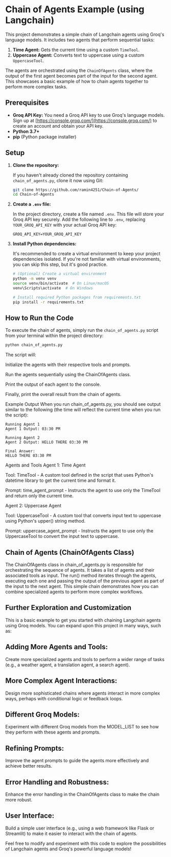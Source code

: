 # Chain of Agents Example (using Langchain)

This project demonstrates a simple chain of Langchain agents using Groq's language models. It includes two agents that perform sequential tasks:

1.  **Time Agent:** Gets the current time using a custom `TimeTool`.
2.  **Uppercase Agent:** Converts text to uppercase using a custom `UppercaseTool`.

The agents are orchestrated using the `ChainOfAgents` class, where the output of the first agent becomes part of the input for the second agent. This showcases a basic example of how to chain agents together to perform more complex tasks.

## Prerequisites

*   **Groq API Key:** You need a Groq API key to use Groq's language models. Sign up at [https://console.groq.com/](https://console.groq.com/) to create an account and obtain your API key.
*   **Python 3.7+**
*   **pip** (Python package installer)

## Setup

1.  **Clone the repository:**

    If you haven't already cloned the repository containing `chain_of_agents.py`, clone it now using Git:

    ```bash
    git clone https://github.com/ramin4251/Chain-of-Agents/
    cd Chain-of-Agents
    ```

2.  **Create a `.env` file:**

    In the project directory, create a file named `.env`. This file will store your Groq API key securely. Add the following line to `.env`, replacing `YOUR_GROQ_API_KEY` with your actual Groq API key:

    ```
    GROQ_API_KEY=YOUR_GROQ_API_KEY
    ```


3.  **Install Python dependencies:**

    It's recommended to create a virtual environment to keep your project dependencies isolated. If you're not familiar with virtual environments, you can skip this step, but it's good practice.

    ```bash
    # (Optional) Create a virtual environment
    python -m venv venv
    source venv/bin/activate  # On Linux/macOS
    venv\Scripts\activate  # On Windows

    # Install required Python packages from requirements.txt
    pip install -r requirements.txt
    ```

## How to Run the Code

To execute the chain of agents, simply run the `chain_of_agents.py` script from your terminal within the project directory:

```bash
python chain_of_agents.py
```

The script will:

Initialize the agents with their respective tools and prompts.

Run the agents sequentially using the ChainOfAgents class.

Print the output of each agent to the console.

Finally, print the overall result from the chain of agents.

Example Output
When you run chain_of_agents.py, you should see output similar to the following (the time will reflect the current time when you run the script):

```
Running Agent 1
Agent 1 Output: 03:30 PM

Running Agent 2
Agent 2 Output: HELLO THERE 03:30 PM

Final Answer:
HELLO THERE 03:30 PM
```

Agents and Tools
Agent 1: Time Agent

Tool: TimeTool - A custom tool defined in the script that uses Python's datetime library to get the current time and format it.

Prompt: time_agent_prompt - Instructs the agent to use only the TimeTool and return only the current time.

Agent 2: Uppercase Agent

Tool: UppercaseTool - A custom tool that converts input text to uppercase using Python's upper() string method.

Prompt: uppercase_agent_prompt - Instructs the agent to use only the UppercaseTool to convert the input text to uppercase.

## Chain of Agents (ChainOfAgents Class)
The ChainOfAgents class in chain_of_agents.py is responsible for orchestrating the sequence of agents. It takes a list of agents and their associated tools as input. The run() method iterates through the agents, executing each one and passing the output of the previous agent as part of the input to the next agent. This simple chain demonstrates how you can combine specialized agents to perform more complex workflows.

## Further Exploration and Customization
This is a basic example to get you started with chaining Langchain agents using Groq models. You can expand upon this project in many ways, such as:

## Adding More Agents and Tools: 
Create more specialized agents and tools to perform a wider range of tasks (e.g., a weather agent, a translation agent, a search agent).

## More Complex Agent Interactions: 
Design more sophisticated chains where agents interact in more complex ways, perhaps with conditional logic or feedback loops.

## Different Groq Models: 
Experiment with different Groq models from the MODEL_LIST to see how they perform with these agents and prompts.

## Refining Prompts: 
Improve the agent prompts to guide the agents more effectively and achieve better results.

## Error Handling and Robustness: 
Enhance the error handling in the ChainOfAgents class to make the chain more robust.

## User Interface: 
Build a simple user interface (e.g., using a web framework like Flask or Streamlit) to make it easier to interact with the chain of agents.

Feel free to modify and experiment with this code to explore the possibilities of Langchain agents and Groq's powerful language models!
